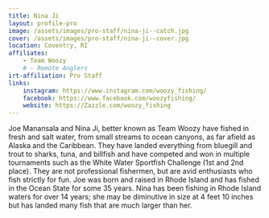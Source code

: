 ```yaml
---
title: Nina Ji
layout: profile-pro
image: /assets/images/pro-staff/nina-ji--catch.jpg
cover: /assets/images/pro-staff/nina-ji--cover.jpg
location: Coventry, RI
affiliates: 
    - Team Woozy
    # - Remote Anglers
irt-affiliation: Pro Staff
links:
    instagram: https://www.instagram.com/woozy_fishing/
    facebook: https://www.facebook.com/woozyfishing/
    website: https://Zazzle.com/woozy_fishing
---
```


Joe Manansala and Nina Ji, better known as Team Woozy have fished in fresh and salt water, from small streams to ocean canyons, as far afield as Alaska and the Caribbean. They have landed everything from bluegill and trout to sharks, tuna, and billfish and have competed and won in multiple tournaments such as the White Water Sportfish Challenge (1st and 2nd place). They are not professional fishermen, but are avid enthusiasts who fish strictly for fun. Joe was born and raised in Rhode Island and has fished in the Ocean State for some 35 years. Nina has been fishing in Rhode Island waters for over 14 years; she may be diminutive in size at 4 feet 10 inches but has landed many fish that are much larger than her.